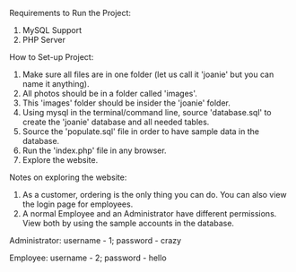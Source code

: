 Requirements to Run the Project:

1. MySQL Support
2. PHP Server

How to Set-up Project:

1. Make sure all files are in one folder (let us call it 'joanie' but you can name it anything).
2. All photos should be in a folder called 'images'.
3. This 'images' folder should be insider the 'joanie' folder.
4. Using mysql in the terminal/command line, source 'database.sql' to create the 'joanie' database and all needed tables.
5. Source the 'populate.sql' file in order to have sample data in the database.
6. Run the 'index.php' file in any browser.
7. Explore the website.

Notes on exploring the website:

1. As a customer, ordering is the only thing you can do. You can also view the login page for employees.
2. A normal Employee and an Administrator have different permissions. View both by using the sample accounts in the database.
     
Administrator: username - 1; password - crazy 

Employee: username - 2; password - hello
